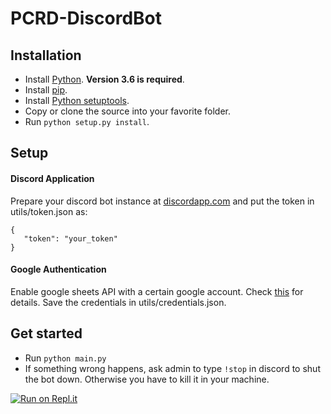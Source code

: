# PCRD-DiscordBot
## Installation
 * Install [Python](https://www.python.org/downloads/). **Version 3.6 is required**.
 * Install [pip](https://pip.pypa.io/en/stable/installing/).
 * Install [Python setuptools](https://pypi.org/project/setuptools/).
 * Copy or clone the source into your favorite folder.
 * Run `python setup.py install`.
## Setup
#### Discord Application
 Prepare your discord bot instance at [discordapp.com](https://discordapp.com/developers/applications/) and put the token in utils/token.json as:
 ```
 {
    "token": "your_token"
 }
 ```
#### Google Authentication
 Enable google sheets API with a certain google account. Check [this](https://developers.google.com/sheets/api/quickstart/python) for details.
 Save the credentials in utils/credentials.json.
## Get started
 * Run `python main.py`
 * If something wrong happens, ask admin to type `!stop` in discord to shut the bot down. Otherwise you have to kill it in your machine. 

[![Run on Repl.it](https://repl.it/badge/github/Asperger/PCRD-DiscordBot)](https://repl.it/github/Asperger/PCRD-DiscordBot)